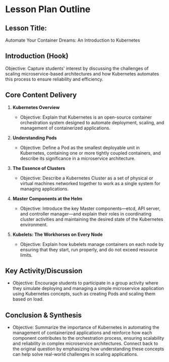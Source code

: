 # Lesson Plan Outline

## **Lesson Title:**
Automate Your Container Dreams: An Introduction to Kubernetes

## **Introduction (Hook)**
Objective: Capture students' interest by discussing the challenges of scaling microservice-based architectures and how Kubernetes automates this process to ensure reliability and efficiency.

## **Core Content Delivery**

1. **Kubernetes Overview**  
   * Objective: Explain that Kubernetes is an open-source container orchestration system designed to automate deployment, scaling, and management of containerized applications.
   
2. **Understanding Pods**  
   * Objective: Define a Pod as the smallest deployable unit in Kubernetes, containing one or more tightly coupled containers, and describe its significance in a microservice architecture.

3. **The Essence of Clusters**  
   * Objective: Describe a Kubernetes Cluster as a set of physical or virtual machines networked together to work as a single system for managing applications.

4. **Master Components at the Helm**  
   * Objective: Introduce the key Master components—etcd, API server, and controller manager—and explain their roles in coordinating cluster activities and maintaining the desired state of the Kubernetes environment.

5. **Kubelets: The Workhorses on Every Node**  
   * Objective: Explain how kubelets manage containers on each node by ensuring that they start, run properly, and do not exceed resource limits.

## **Key Activity/Discussion**

* Objective: Encourage students to participate in a group activity where they simulate deploying and managing a simple microservice application using Kubernetes concepts, such as creating Pods and scaling them based on load.

## **Conclusion & Synthesis**

* Objective: Summarize the importance of Kubernetes in automating the management of containerized applications and reinforce how each component contributes to the orchestration process, ensuring scalability and reliability in complex microservice architectures. Connect back to the original question by emphasizing how understanding these concepts can help solve real-world challenges in scaling applications.
